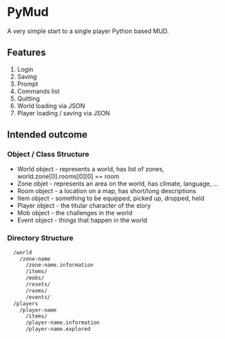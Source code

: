 # PyMud

A very simple start to a single player Python based MUD.

## Features

1. Login
2. Saving
3. Prompt
4. Commands list
5. Quitting
6. World loading via JSON
7. Player loading / saving via JSON

## Intended outcome

### Object / Class Structure

* World object  - represents a world, has list of zones, world.zone[0].rooms[0][0] == room
* Zone objet    - represents an area on the world, has climate, language, ...
* Room object   - a location on a map, has short/long descriptions
* Item object   - something to be equipped, picked up, dropped, held
* Player object - the titular character of the story
* Mob object    - the challenges in the world
* Event object  - things that happen in the world

### Directory Structure
```bash
  /world
    /zone-name
      /zone-name.information
      /items/
      /mobs/
      /resets/
      /rooms/
      /events/
  /players
    /player-name
      /items/
      /player-name.information
      /player-name.explored
```
